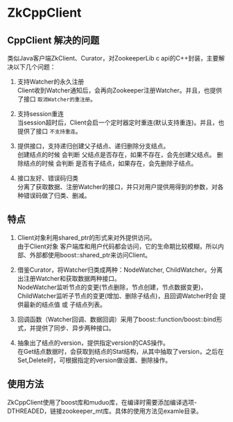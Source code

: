 # ZkCppClient

## CppClient 解决的问题

类似Java客户端ZkClient、Curator，对ZookeeperLib c api的C++封装，主要解决以下几个问题：

1. 支持Watcher的永久注册  
Client收到Watcher通知后，会再向Zookeeper注册Watcher。并且，也提供了接口 `取消Watcher的重注册`。

2. 支持session重连  
当session超时后，Client会启一个定时器定时重连(默认支持重连)。并且，也提供了接口 `不支持重连`。

3. 提供接口，支持递归创建父子结点、递归删除分支结点。  
创建结点的时候 会判断 父结点是否存在，如果不存在，会先创建父结点。
删除结点的时候 会判断 是否有子结点，如果存在，会先删除子结点。

4. 接口友好、错误码归类  
分离了获取数据、注册Watcher的接口，并只对用户提供用得到的参数，对各种错误码做了归类、删减。

## 特点

1. Client对象利用shared_ptr的形式来对外提供访问。  
由于Client对象 客户端库和用户代码都会访问，它的生命期比较模糊，所以内部、外部都使用boost::shared_ptr来访问Client。

2. 借鉴Curator，将Watcher归类成两种：NodeWatcher, ChildWatcher。分离出注册Watcher和获取数据两种接口。  
NodeWatcher监听节点的变更(节点删除，节点创建，节点数据变更)，ChildWatcher监听子节点的变更(增加、删除子结点)，且回调Watcher时会 提供最新的结点值 或 子结点列表。

3. 回调函数（Watcher回调、数据回调）采用了boost::function/boost::bind形式，并提供了同步、异步两种接口。

4. 抽象出了结点的version，提供指定version的CAS操作。  
在Get结点数据时，会获取到结点的Stat结构，从其中抽取了version，之后在Set,Delete时，可根据指定的version做设置、删除操作。


## 使用方法

ZkCppClient使用了boost库和muduo库，在编译时需要添加编译选项-DTHREADED，链接zookeeper_mt库。具体的使用方法见examle目录。

